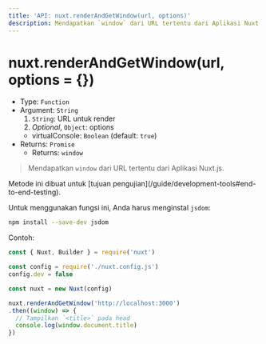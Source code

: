 ```yaml
---
title: 'API: nuxt.renderAndGetWindow(url, options)'
description: Mendapatkan `window` dari URL tertentu dari Aplikasi Nuxt.js.
---
```


# nuxt.renderAndGetWindow(url, options = {})

- Type: `Function`
- Argument: `String`
    1. `String`: URL untuk render
    2. *Optional*, `Object`: options
    - virtualConsole: `Boolean` (default: `true`)
- Returns: `Promise`
    - Returns: `window`

> Mendapatkan `window` dari URL tertentu dari Aplikasi Nuxt.js.

<p class="Alert Alert--orange">Metode ini dibuat untuk [tujuan pengujian](/guide/development-tools#end-to-end-testing).</p>

Untuk menggunakan fungsi ini, Anda harus menginstal `jsdom`:

```bash
npm install --save-dev jsdom
```

Contoh:

```js
const { Nuxt, Builder } = require('nuxt')

const config = require('./nuxt.config.js')
config.dev = false

const nuxt = new Nuxt(config)

nuxt.renderAndGetWindow('http://localhost:3000')
.then((window) => {
  // Tampilkan `<title>` pada head
  console.log(window.document.title)
})
```
